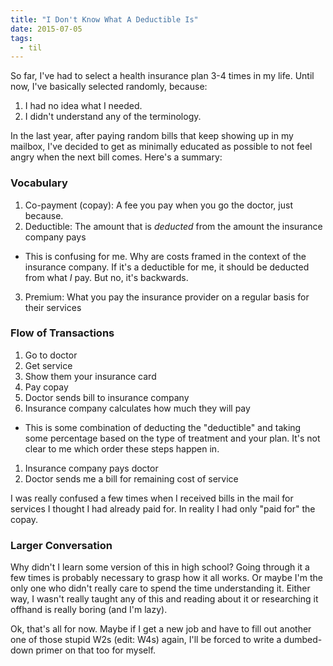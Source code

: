 ```yaml
---
title: "I Don't Know What A Deductible Is"
date: 2015-07-05
tags:
  - til
---
```


So far, I've had to select a health insurance plan 3-4 times in my life.
Until now, I've basically selected randomly, because:

1. I had no idea what I needed.
1. I didn't understand any of the terminology.

In the last year, after paying random bills that keep showing up in my
mailbox, I've decided to get as minimally educated as possible to not
feel angry when the next bill comes. Here's a summary:

### Vocabulary

1. Co-payment (copay): A fee you pay when you go the doctor, just because.
2. Deductible: The amount that is _deducted_ from the amount the insurance company pays

- This is confusing for me. Why are costs framed in the context of the insurance company.
  If it's a deductible for me, it should be deducted from what _I_ pay. But no, it's backwards.

3. Premium: What you pay the insurance provider on a regular basis for their services

### Flow of Transactions

1. Go to doctor
1. Get service
1. Show them your insurance card
1. Pay copay
1. Doctor sends bill to insurance company
1. Insurance company calculates how much they will pay

- This is some combination of deducting the "deductible" and taking some percentage based on the type of treatment and your plan. It's not clear to me which order these steps happen in.

1. Insurance company pays doctor
1. Doctor sends me a bill for remaining cost of service

I was really confused a few times when I received bills in the mail
for services I thought I had already paid for. In reality I had only
"paid for" the copay.

### Larger Conversation

Why didn't I learn some version of this in high school? Going through it
a few times is probably necessary to grasp how it all works. Or maybe I'm
the only one who didn't really care to spend the time understanding it.
Either way, I wasn't really taught any of this and reading about it or
researching it offhand is really boring (and I'm lazy).

Ok, that's all for now. Maybe if I get a new job and have to fill out
another one of those stupid W2s (edit: W4s) again, I'll be forced to write a dumbed-down
primer on that too for myself.
